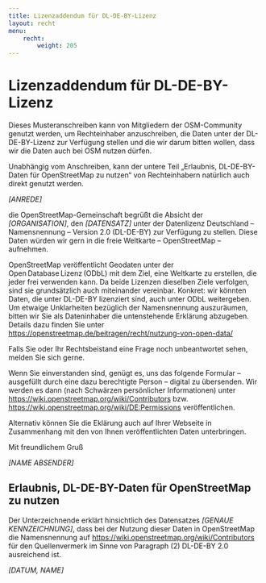 ```yaml
---
title: Lizenzaddendum für DL-DE-BY-Lizenz
layout: recht
menu:
    recht:
        weight: 205
---
```


# Lizenzaddendum für DL-DE-BY-Lizenz

Dieses Musteranschreiben kann von Mitgliedern der OSM-Community genutzt werden,
um Rechteinhaber anzuschreiben, die Daten unter der DL-DE-BY-Lizenz zur
Verfügung stellen und die wir darum bitten wollen, dass wir die Daten auch bei
OSM nutzen dürfen.

Unabhängig vom Anschreiben, kann der untere Teil „Erlaubnis, DL-DE-BY-Daten für
OpenStreetMap zu nutzen“ von Rechteinhabern natürlich auch direkt genutzt
werden.

<div class="waiver-template">

<var>[ANREDE]</var>

die OpenStreetMap-Gemeinschaft begrüßt die Absicht der
<var>[ORGANISATION]</var>, den <var>[DATENSATZ]</var> unter der Datenlizenz
Deutschland – Namensnennung – Version 2.0 (DL-DE-BY) zur Verfügung zu stellen.
Diese Daten würden wir gern in die freie Weltkarte – OpenStreetMap – aufnehmen.

OpenStreetMap veröffentlicht Geodaten unter der Open Database Lizenz (ODbL) mit
dem Ziel, eine Weltkarte zu erstellen, die jeder frei verwenden kann. Da beide
Lizenzen dieselben Ziele verfolgen, sind sie grundsätzlich auch miteinander
vereinbar. Konkret: wir könnten Daten, die unter DL-DE-BY lizenziert sind, auch
unter ODbL weitergeben. Um etwaige Unklarheiten bezüglich der Namensnennung
auszuräumen, bitten wir Sie als Dateninhaber die untenstehende Erklärung
abzugeben. Details dazu finden Sie unter
https://openstreetmap.de/beitragen/recht/nutzung-von-open-data/

Falls Sie oder Ihr Rechtsbeistand eine Frage noch unbeantwortet sehen, melden
Sie sich gerne.

Wenn Sie einverstanden sind, genügt es, uns das folgende Formular – ausgefüllt
durch eine dazu berechtigte Person – digital zu übersenden. Wir werden es dann
(nach Schwärzen persönlicher Informationen) unter
https://wiki.openstreetmap.org/wiki/Contributors bzw.
https://wiki.openstreetmap.org/wiki/DE:Permissions veröffentlichen.

Alternativ können Sie die Eklärung auch auf Ihrer Webseite in Zusammenhang mit
den von Ihnen veröffentlichten Daten unterbringen.

Mit freundlichem Gruß

<var>[NAME ABSENDER]</var>

## Erlaubnis, DL-DE-BY-Daten für OpenStreetMap zu nutzen

Der Unterzeichnende erklärt hinsichtlich des Datensatzes <var>[GENAUE
KENNZEICHNUNG]</var>, dass bei der Nutzung dieser Daten in OpenStreetMap die
Namensnennung auf https://wiki.openstreetmap.org/wiki/Contributors für den
Quellenvermerk im Sinne von Paragraph (2) DL-DE-BY 2.0 ausreichend ist.

<var>[DATUM, NAME]</var>

</div>
